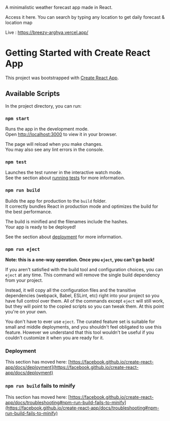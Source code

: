 
A minimalistic weather forecast app made in React.

Access it here. You can search by typing any location to get daily forecast & location map

Live : https://breezy-arghya.vercel.app/


<!-- How I built a weather forecast app with location map in React & Leaflet!

Being a fledgling web developer, I wanted to grasp the concepts of React. Following tutorials is important, but than I thought why not make something you like . So I decided to make a weather forecast app in React (sigh another one). You've got to start somewhere, right.

The app
Called WeatherMan React hosted on Github Pages, link to github profile here.
It is made in plain React (uses Context, no fancy Redux needed). Styling is done using Bootstrap and SASS.
You can search any location from a huge list of over 100,000 places and fetch 7 day weather forecast. Additionally, I also added a location map shown in Leaflet where you can show layers made of temperature, cloudy etc.
Weather service used is OpenWeatherMap - It has a one call API which returns Hourly and Minutely forecast too.

Challenges faced
In the process of creating the site, there were hiccups.

After the closing of Dark Sky API, there was no free weather API that gave hourly forecasts (24 hour each day or so). So I went with MetaWeather at first. It is a good, free API service that aggregates weather data from multiple websites.
After looking at other common websites, I used Algolia Search API for the autocomplete location service. The locations in Algolia and MW were different so I had to map it appropriately when clicking on the search term by setting Address context.
But there were issues which I quickly encountered. There are many more locations in Algolia than there are in MetaWeather, which meant sometimes there were no equivalent places in MW giving weather results of neighbouring countries. The time zones were incorrect for some places. To remedy, I switched to OpenWeatherMap which had ample data in the One Call API. It was decent enough.
Lastly, I used Leaflet to render a map when location is selected. You can select layers like city forecast, rain, wind speed. I used a plugin named leaflet-openweathermap. It used JSONP to fetch requests which posed a problem when trying to make requests through the proxy, so had to refactor to use Fetch.



TODO
To be honest, there are many improvements due:

Refactor the code to separate presentation from the API specific parts
Optimize the leaflet plugin code to improve response time
Conclusion
It was a great experience to build something from the ground up. Taking the first step and pushing through to complete it is a satisfying feeling.
Please comment & hit me up if you have anything to talk about :)
You can check the project and leave any bugs/feature requests in here.




 -->

# Getting Started with Create React App
This project was bootstrapped with [Create React App](https://github.com/facebook/create-react-app).

## Available Scripts

In the project directory, you can run:

### `npm start`

Runs the app in the development mode.\
Open [http://localhost:3000](http://localhost:3000) to view it in your browser.

The page will reload when you make changes.\
You may also see any lint errors in the console.

### `npm test`

Launches the test runner in the interactive watch mode.\
See the section about [running tests](https://facebook.github.io/create-react-app/docs/running-tests) for more information.

### `npm run build`

Builds the app for production to the `build` folder.\
It correctly bundles React in production mode and optimizes the build for the best performance.

The build is minified and the filenames include the hashes.\
Your app is ready to be deployed!

See the section about [deployment](https://facebook.github.io/create-react-app/docs/deployment) for more information.

### `npm run eject`

**Note: this is a one-way operation. Once you `eject`, you can't go back!**

If you aren't satisfied with the build tool and configuration choices, you can `eject` at any time. This command will remove the single build dependency from your project.

Instead, it will copy all the configuration files and the transitive dependencies (webpack, Babel, ESLint, etc) right into your project so you have full control over them. All of the commands except `eject` will still work, but they will point to the copied scripts so you can tweak them. At this point you're on your own.

You don't have to ever use `eject`. The curated feature set is suitable for small and middle deployments, and you shouldn't feel obligated to use this feature. However we understand that this tool wouldn't be useful if you couldn't customize it when you are ready for it.

### Deployment

This section has moved here: [https://facebook.github.io/create-react-app/docs/deployment](https://facebook.github.io/create-react-app/docs/deployment)

### `npm run build` fails to minify

This section has moved here: [https://facebook.github.io/create-react-app/docs/troubleshooting#npm-run-build-fails-to-minify](https://facebook.github.io/create-react-app/docs/troubleshooting#npm-run-build-fails-to-minify)
